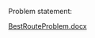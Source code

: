 Problem statement:

[BestRouteProblem.docx](https://github.com/sandeepsng/lucidity/files/15360082/BestRouteProblem.docx)
